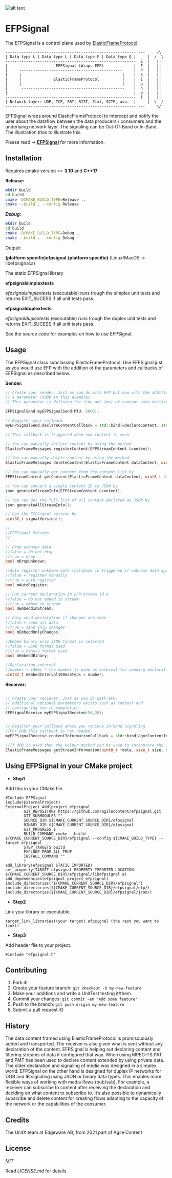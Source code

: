 ![alt text](efpsignal.jpg)

# EFPSignal

The EFPSignal is a control plane used by [ElasticFrameProtocol](https://github.com/agilecontent/efp).

```
--------------------------------------------------------- ---     /\
| Data type L | Data type L | Data type F | Data type Q |     |  /  \
---------------------------------------------------------  E  |   ||
|                     EFPSignal (Wraps EFP)             |  F  |   ||
|     ---------------------------------------------     |  P  |   ||
|     |                                            |    |  S  |   ||
|     |              ElasticFrameProtocol          |    |  i  |   ||
|     |                                            |    |  g  |   ||
|      ---------------------------------------------    |  n  |   ||
|                                                       |  a  |   ||
---------------------------------------------------------  l  |   ||
| Network layer: UDP, TCP, SRT, RIST, Zixi, SCTP, aso.  |     |  \  /
--------------------------------------------------------- ---     \/

```

EFPSignal wraps around ElasticFrameProtocol to intercept and notify the user about the dataflow between the data producers / consumers and the underlying network layer. The signaling can be Out-Of-Band or In-Band. The illustration tries to illustrate this.


Please read -> [**EFPSignal**](https://github.com/agilecontent/efpsignal/blob/master/docs/EFPSignalPlugin.pdf) for more information.


## Installation

Requires cmake version >= **3.10** and **C++17**

**Release:**

```sh
mkdir build
cd build
cmake -DCMAKE_BUILD_TYPE=Release ..
cmake --build . --config Release
```

***Debug:***

```sh
mkdir build
cd build
cmake -DCMAKE_BUILD_TYPE=Debug ..
cmake --build . --config Debug
```

Output: 

**(platform specific)efpsignal.(platform specific)** (Linux/MacOS -> libefpsignal.a)

The static EFPSignal library
 
**efpsignalsimplextests**

*efpsignalsimplextests* (executable) runs trough the simplex unit tests and returns EXIT_SUCESS if all unit tests pass.

**efpsignalduplextests**

*efpsignalduplextests* (executable) runs trough the duplex unit tests and returns EXIT_SUCESS if all unit tests pass.

See the source code for examples on how to use EFPSignal.


## Usage

The EFPSignal class subclassing ElasticFrameProtocol. Use EFPSignal just as you would use EFP with the addition of the parameters and callbacks of EFPSignal as described below.

**Sender:**

```cpp
// Create your sender. Just as you do with EFP but now with the addition of 
// a parameter (5000 in this example).
// This parameter is defining the time-out (ms) of content auto-declared. 

EFPSignalSend myEFPSignalSend(MTU, 5000);

// Register your callback
myEFPSignalSend.declareContentCallback = std::bind(&declareContent, std::placeholders::_1);

// This callback is triggered when new content is seen 

// You can manually declare content by using the method
ElasticFrameMessages registerContent(EFPStreamContent &content);

// You can manually delete content by using the method
ElasticFrameMessages deleteContent(ElasticFrameContent dataContent, uint8_t streamID);

// You can manually get content from the content list by
EFPStreamContent getContent(ElasticFrameContent dataContent, uint8_t streamID);

// You can convert a single content ID to JSON by
json generateStreamInfo(EFPStreamContent &content);

// You can get the full list of all content declared as JSON by
json generateAllStreamInfo();

// Get the EFPSignal version by
uint32_t signalVersion();

//
//EFPSignal Setings
//

// Drop unknown data
//false = do not drop
//true = drop
bool mDropUnknown;

//Auto register unknown data (callback is triggered if unknown data appears)
//false = register manually
//true = auto-register
bool mAutoRegister;

// Put current declaration in EFP-Stream id 0
//false = do not embed in stream
//true = embed in stream
bool mEmbeddInStream;

// Only send declaration if changes are seen 
//false = send all data
//true = send only changes
bool mEmbeddOnlyChanges;

//Embed binary else JSON format is selected
//false = JSON format used
//true = binary format used
bool mEmbeddBinary;

//Declaration interval
//number = 100ms * the number is used as interval for sending declarations.
uint32_t mEmbedInterval100msSteps = number;


```

**Reciever:**

```cpp

// Create your reciever. Just as you do with EFP.
// additional optional parameters exists such as context and 
// configuring run to completion 
EFPSignalReceive myEFPSignalReceive(50,20);


// Register your callback where you recieve in-band signaling 
//For OOB this callback is not needed
myEFPSignalReceive.contentInformationCallback = std::bind(&gotContentInformation, std::placeholders::_1);

//If OOB is used then the helper method can be used to interprete the JSON data
ElasticFrameMessages getStreamInformation(uint8_t *data, size_t size, std::unique_ptr<EFPSignalReceiveData>& parsedData);

```
 


## Using EFPSignal in your CMake project

* **Step1** 

Add this in your CMake file.

```
#Include EFPSignal
include(ExternalProject)
ExternalProject_Add(project_efpsignal
        GIT_REPOSITORY https://github.com/agilecontent/efpsignal.git
        GIT_SUBMODULES ""
        SOURCE_DIR ${CMAKE_CURRENT_SOURCE_DIR}/efpsignal
        BINARY_DIR ${CMAKE_CURRENT_SOURCE_DIR}/efpsignal
        GIT_PROGRESS 1
        BUILD_COMMAND cmake --build ${CMAKE_CURRENT_SOURCE_DIR}/efpsignal --config ${CMAKE_BUILD_TYPE} --target efpsignal
        STEP_TARGETS build
        EXCLUDE_FROM_ALL TRUE
        INSTALL_COMMAND ""
        )
add_library(efpsignal STATIC IMPORTED)
set_property(TARGET efpsignal PROPERTY IMPORTED_LOCATION ${CMAKE_CURRENT_SOURCE_DIR}/efpsignal/libefpsignal.a)
add_dependencies(efpsignal project_efpsignal)
include_directories("${CMAKE_CURRENT_SOURCE_DIR}/efpsignal")
include_directories(${CMAKE_CURRENT_SOURCE_DIR}/efpsignal/efp/)
include_directories(${CMAKE_CURRENT_SOURCE_DIR}/efpsignal/json/)
```

* **Step2**

Link your library or executable.

```
target_link_libraries((your target) efpsignal (the rest you want to link)) 
```

* **Step3** 

Add header file to your project.

```
#include "efpsignal.h"
```

## Contributing

1. Fork it!
2. Create your feature branch: `git checkout -b my-new-feature`
3. Make your additions and write a UnitTest testing it/them.
4. Commit your changes: `git commit -am 'Add some feature'`
5. Push to the branch: `git push origin my-new-feature`
6. Submit a pull request :D

## History

The data content framed using ElasticFrameProtocol is promiscuously added and transported. The receiver is also given what is sent without any declaration of the content. EFPSignal is helping out declaring content and filtering streams of data if configured that way. When using MPEG-TS PAT and PMT has been used to declare content extended by using private data. The older declaration and signaling of media was designed in a simplex world. EFPSignal on the other hand is designed for duplex IP networks for OOB and IB signaling using JSON or binary data types. This enables more flexible ways of working with media flows (pub/sub). For example, a receiver can subscribe to content after receiving the declaration and deciding on what content to subscribe to. It’s also possible to dynamically subscribe and delete content for creating flows adapting to the capacity of the network or the capabilities of the consumer.


## Credits

The UnitX team at Edgeware AB, from 2021 part of Agile Content

## License

*MIT*

Read *LICENSE.md* for details